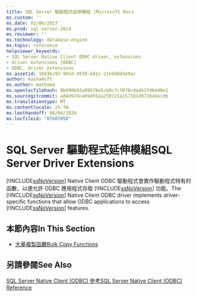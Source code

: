```yaml
---
title: SQL Server 驅動程式延伸模組 |Microsoft Docs
ms.custom: ''
ms.date: 03/06/2017
ms.prod: sql-server-2014
ms.reviewer: ''
ms.technology: database-engine
ms.topic: reference
helpviewer_keywords:
- SQL Server Native Client ODBC driver, extensions
- driver extensions [ODBC]
- ODBC, driver extensions
ms.assetid: 1043bc93-965d-4939-bd1c-21e9d8d3e9ac
author: mashamsft
ms.author: mathoma
ms.openlocfilehash: 0b690b93a99578e5cb9c7cf876c4a4b3fd6440e1
ms.sourcegitcommit: ad4d92dce894592a259721a1571b1d8736abacdb
ms.translationtype: MT
ms.contentlocale: zh-TW
ms.lasthandoff: 08/04/2020
ms.locfileid: "87607058"
---
```

# <a name="sql-server-driver-extensions"></a><span data-ttu-id="dc8e8-102">SQL Server 驅動程式延伸模組</span><span class="sxs-lookup"><span data-stu-id="dc8e8-102">SQL Server Driver Extensions</span></span>
  <span data-ttu-id="dc8e8-103">[!INCLUDE[ssNoVersion](../../includes/ssnoversion-md.md)] Native Client ODBC 驅動程式會實作驅動程式特有的函數，以便允許 ODBC 應用程式存取 [!INCLUDE[ssNoVersion](../../includes/ssnoversion-md.md)] 功能。</span><span class="sxs-lookup"><span data-stu-id="dc8e8-103">The [!INCLUDE[ssNoVersion](../../includes/ssnoversion-md.md)] Native Client ODBC driver implements driver-specific functions that allow ODBC applications to access [!INCLUDE[ssNoVersion](../../includes/ssnoversion-md.md)] features.</span></span>  
  
## <a name="in-this-section"></a><span data-ttu-id="dc8e8-104">本節內容</span><span class="sxs-lookup"><span data-stu-id="dc8e8-104">In This Section</span></span>  
  
-   [<span data-ttu-id="dc8e8-105">大量複製函數</span><span class="sxs-lookup"><span data-stu-id="dc8e8-105">Bulk Copy Functions</span></span>](../../relational-databases/native-client-odbc-extensions-bulk-copy-functions/sql-server-driver-extensions-bulk-copy-functions.md)  
  
## <a name="see-also"></a><span data-ttu-id="dc8e8-106">另請參閱</span><span class="sxs-lookup"><span data-stu-id="dc8e8-106">See Also</span></span>  
 [<span data-ttu-id="dc8e8-107">SQL Server Native Client &#40;ODBC&#41; 參考</span><span class="sxs-lookup"><span data-stu-id="dc8e8-107">SQL Server Native Client &#40;ODBC&#41; Reference</span></span>](../../../2014/database-engine/dev-guide/sql-server-native-client-odbc-reference.md)  
  
  
